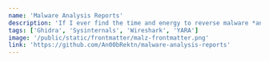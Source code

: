 ```yaml
---
name: 'Malware Analysis Reports'
description: 'If I ever find the time and energy to reverse malware *and then* write a report about it, this is where it goes. Contains two reports, one on Wannacry, the other on a trojanized .NET app.'
tags: ['Ghidra', 'Sysinternals', 'Wireshark', 'YARA']
image: '/public/static/frontmatter/malz-frontmatter.png'
link: 'https://github.com/An00bRektn/malware-analysis-reports'
---
```

